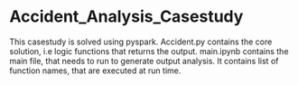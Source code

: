 # Accident_Analysis_Casestudy
This casestudy is solved using pyspark.
Accident.py contains the core solution, i.e logic functions that returns the output.
main.ipynb contains the main file, that needs to run to generate output analysis.
It contains list of function names, that are executed at run time.
